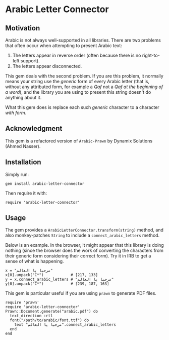 Arabic Letter Connector
=======================

Motivation
----------

Arabic is not always well-supported in all libraries. There are two problems that often occur when
attempting to present Arabic text:

1. The letters appear in reverse order (often because there is no right-to-left support).
2. The letters appear disconnected.

This gem deals with the second problem. If you are this problem, it normally means your
string use the _generic_ form of every Arabic letter (that is, without any attributed form, 
for example a _Qaf_ not a _Qaf at the beginning of a word_), and the library
you are using to present this string doesn't do anything about it.

What this gem does is replace each such _generic_ character to a character _with form_.

Acknowledgment
--------------

This gem is a refactored version of `Arabic-Prawn` by Dynamix Solutions (Ahmed Nasser).

Installation
------------

Simply run:

    gem install arabic-letter-connector

Then require it with:

    require 'arabic-letter-connector'

Usage
-----

The gem provides a `ArabicLetterConnector.transform(string)` method, and also monkey-patches `String`
to include a `connect_arabic_letters` method.

Below is an example. In the browser, it might appear that this library is doing nothing (since the browser
does the work of converting the characters from their generic form considering their correct form). Try
it in IRB to get a sense of what is happening.

    x = "مرحبا يا العالم"
    x[0].unpack("C*")            # [217, 133] 
    y = x.connect_arabic_letters # "ﻣﺮﺣﺒﺎ ﻳﺎ ﺍﻟﻌﺎﻟﻢ"
    y[0].unpack("C*")            # [239, 187, 163]

This gem is particular useful if you are using `prawn` to generate PDF files.

    require 'prawn'
    require 'arabic-letter-connector'
    Prawn::Document.generate("arabic.pdf") do
      text_direction :rtl
      font("/path/to/arabic/font.ttf") do
        text "مرحبا يا العالم".connect_arabic_letters
      end
    end
